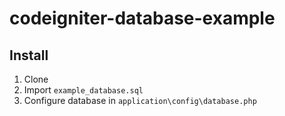 ﻿# codeigniter-database-example

## Install
1. Clone
2. Import `example_database.sql`
3. Configure database in `application\config\database.php`
